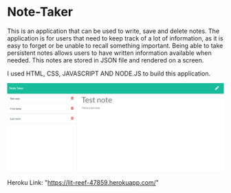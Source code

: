 # Note-Taker

This is an application that can be used to write, save and delete notes.
The application is for users that need to keep track of a lot of information, as it is easy to forget or be unable to recall something important. Being able to take persistent notes allows users to have written information available when needed. This notes are stored in JSON file and rendered on a screen.

I used HTML, CSS, JAVASCRIPT AND NODE.JS to build this application.


![notetaker](noteTaker.png)

Heroku Link: "https://lit-reef-47859.herokuapp.com/"